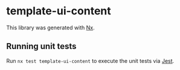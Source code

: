 # template-ui-content

This library was generated with [Nx](https://nx.dev).

## Running unit tests

Run `nx test template-ui-content` to execute the unit tests via [Jest](https://jestjs.io).
